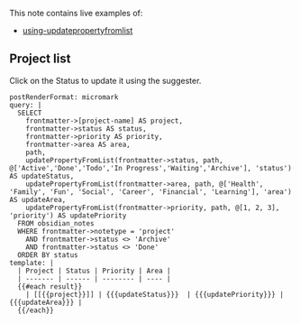 This note contains live examples of:

- [using-updatepropertyfromlist](../using-updatepropertyfromlist.md)


## Project list

Click on the Status to update it using the suggester.

```qatt
postRenderFormat: micromark
query: |
  SELECT
    frontmatter->[project-name] AS project,
    frontmatter->status AS status,
    frontmatter->priority AS priority,
    frontmatter->area AS area,
    path,
    updatePropertyFromList(frontmatter->status, path, @['Active','Done','Todo','In Progress','Waiting','Archive'], 'status') AS updateStatus,
    updatePropertyFromList(frontmatter->area, path, @['Health', 'Family', 'Fun', 'Social', 'Career', 'Financial', 'Learning'], 'area') AS updateArea,
    updatePropertyFromList(frontmatter->priority, path, @[1, 2, 3], 'priority') AS updatePriority
  FROM obsidian_notes
  WHERE frontmatter->notetype = 'project'
    AND frontmatter->status <> 'Archive'
    AND frontmatter->status <> 'Done'
  ORDER BY status
template: |
  | Project | Status | Priority | Area |
  | ------- | ------ | -------- | ---- |
  {{#each result}}
    | [[{{project}}]] | {{{updateStatus}}}  | {{{updatePriority}}} | {{{updateArea}}} |
  {{/each}}
```
